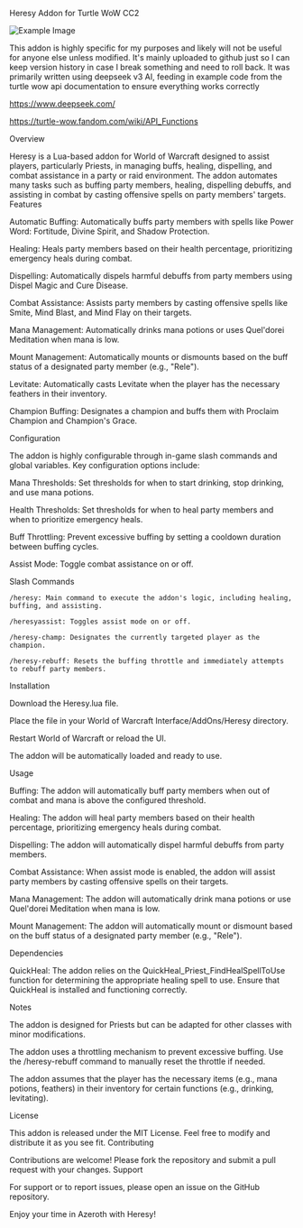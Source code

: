 Heresy Addon for Turtle WoW CC2

![Example Image](https://i.imgur.com/C4YJis4.jpeg)

This addon is highly specific for my purposes and likely will not be useful for anyone else unless modified. It's mainly uploaded to github just so I can keep version history in case I break something and need to roll back. It was primarily written using deepseek v3 AI, feeding in example code from the turtle wow api documentation to ensure everything works correctly

https://www.deepseek.com/

https://turtle-wow.fandom.com/wiki/API_Functions

Overview

Heresy is a Lua-based addon for World of Warcraft designed to assist players, particularly Priests, in managing buffs, healing, dispelling, and combat assistance in a party or raid environment. The addon automates many tasks such as buffing party members, healing, dispelling debuffs, and assisting in combat by casting offensive spells on party members' targets.
Features

Automatic Buffing: Automatically buffs party members with spells like Power Word: Fortitude, Divine Spirit, and Shadow Protection.

Healing: Heals party members based on their health percentage, prioritizing emergency heals during combat.

Dispelling: Automatically dispels harmful debuffs from party members using Dispel Magic and Cure Disease.

Combat Assistance: Assists party members by casting offensive spells like Smite, Mind Blast, and Mind Flay on their targets.

Mana Management: Automatically drinks mana potions or uses Quel'dorei Meditation when mana is low.

Mount Management: Automatically mounts or dismounts based on the buff status of a designated party member (e.g., "Rele").

Levitate: Automatically casts Levitate when the player has the necessary feathers in their inventory.

Champion Buffing: Designates a champion and buffs them with Proclaim Champion and Champion's Grace.

Configuration

The addon is highly configurable through in-game slash commands and global variables. Key configuration options include:

Mana Thresholds: Set thresholds for when to start drinking, stop drinking, and use mana potions.

Health Thresholds: Set thresholds for when to heal party members and when to prioritize emergency heals.

Buff Throttling: Prevent excessive buffing by setting a cooldown duration between buffing cycles.

Assist Mode: Toggle combat assistance on or off.

Slash Commands

    /heresy: Main command to execute the addon's logic, including healing, buffing, and assisting.

    /heresyassist: Toggles assist mode on or off.

    /heresy-champ: Designates the currently targeted player as the champion.

    /heresy-rebuff: Resets the buffing throttle and immediately attempts to rebuff party members.

Installation

Download the Heresy.lua file.

Place the file in your World of Warcraft Interface/AddOns/Heresy directory.

Restart World of Warcraft or reload the UI.

The addon will be automatically loaded and ready to use.

Usage

Buffing: The addon will automatically buff party members when out of combat and mana is above the configured threshold.

Healing: The addon will heal party members based on their health percentage, prioritizing emergency heals during combat.

Dispelling: The addon will automatically dispel harmful debuffs from party members.

Combat Assistance: When assist mode is enabled, the addon will assist party members by casting offensive spells on their targets.

Mana Management: The addon will automatically drink mana potions or use Quel'dorei Meditation when mana is low.

Mount Management: The addon will automatically mount or dismount based on the buff status of a designated party member (e.g., "Rele").

Dependencies

QuickHeal: The addon relies on the QuickHeal_Priest_FindHealSpellToUse function for determining the appropriate healing spell to use. Ensure that QuickHeal is installed and functioning correctly.

Notes

The addon is designed for Priests but can be adapted for other classes with minor modifications.

The addon uses a throttling mechanism to prevent excessive buffing. Use the /heresy-rebuff command to manually reset the throttle if needed.

The addon assumes that the player has the necessary items (e.g., mana potions, feathers) in their inventory for certain functions (e.g., drinking, levitating).

License

This addon is released under the MIT License. Feel free to modify and distribute it as you see fit.
Contributing

Contributions are welcome! Please fork the repository and submit a pull request with your changes.
Support

For support or to report issues, please open an issue on the GitHub repository.

Enjoy your time in Azeroth with Heresy!

